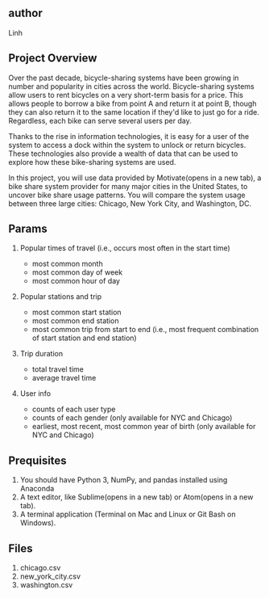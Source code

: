 ## author 
Linh

## Project Overview
  Over the past decade, bicycle-sharing systems have been growing in number and popularity in cities across the world. Bicycle-sharing systems allow users to rent bicycles on a very short-term basis for a price. This allows people to borrow a bike from point A and return it at point B, though they can also return it to the same location if they'd like to just go for a ride. Regardless, each bike can serve several users per day.

  Thanks to the rise in information technologies, it is easy for a user of the system to access a dock within the system to unlock or return bicycles. These technologies also provide a wealth of data that can be used to explore how these bike-sharing systems are used.

  In this project, you will use data provided by Motivate(opens in a new tab), a bike share system provider for many major cities in the United States, to uncover bike share usage patterns. You will compare the system usage between three large cities: Chicago, New York City, and Washington, DC.

## Params
1. Popular times of travel (i.e., occurs most often in the start time)
   - most common month
   - most common day of week
   - most common hour of day

2. Popular stations and trip
   - most common start station
   - most common end station
   - most common trip from start to end (i.e., most frequent combination of start station and end station)

3. Trip duration
   - total travel time
   - average travel time

4. User info
   - counts of each user type
   - counts of each gender (only available for NYC and Chicago)
   - earliest, most recent, most common year of birth (only available for NYC and Chicago)
   
## Prequisites
1. You should have Python 3, NumPy, and pandas installed using Anaconda
2. A text editor, like Sublime(opens in a new tab) or Atom(opens in a new tab).
3. A terminal application (Terminal on Mac and Linux or Git Bash on Windows).

## Files
1. chicago.csv
2. new_york_city.csv
3. washington.csv
